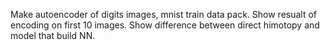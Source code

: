 Make autoencoder of digits images, mnist train data pack.
Show resualt of encoding on first 10 images.
Show difference between direct himotopy and model that build NN.